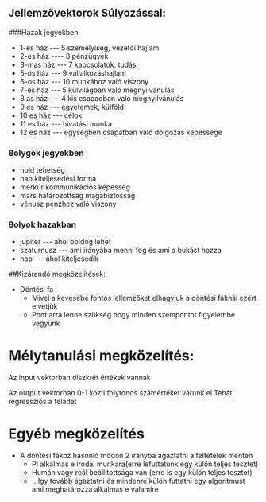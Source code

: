## Jellemzővektorok Súlyozással:

###Házak jegyekben
- 1-es ház --- 5 személyiség, vezetői hajlam
- 2-es ház ---- 8 pénzügyek
- 3-mas ház --- 7 kapcsolatok, tudás
- 5-ös ház --- 9 vállalkozáshajlam
- 6-os ház --- 10 munkához való viszony
- 7-es ház --- 5 külvilágban való megnyilvánulás
- 8 as ház --- 4 kis csapadban való megnyilvánulás
- 9 es ház --- egyetemek, külföld
- 10 es ház --- célok
- 11 es ház --- hivatási munka
- 12 es ház --- egységben csapatban való dolgozás képessége

### Bolygók jegyekben
- hold tehetség
- nap kiteljesedési forma
- merkúr kommunikációs képesség
- mars határozottság magabiztosság
- vénusz pénzhez való viszony

### Bolyok hazakban
- jupiter --- ahol boldog lehet
- szaturnusz --- ami irányába menni fog és ami a bukást hozza
- nap --- ahol kiteljesedik


##Kizárandó megközelítések:
- Döntési fa
  - Mivel a kevésébé fontos jellemzőket elhagyjuk a döntési fáknál ezért elvetjük
  - Pont arra lenne szükség hogy minden szempontot figyelembe vegyünk


# Mélytanulási megközelítés:

Az input vektorban diszkrét értékek vannak

Az output vektorban 0-1 közti folytonos számértéket várunk el 
Tehát regressziós a feladat

# Egyéb megközelítés
- A döntési fákoz hasonló módon 2 irányba ágaztatni a feltételek mentén
  - Pl alkalmas e irodai munkara(erre lefuttatunk egy külön teljes tesztet)
  - Humán vagy reál beállítottsága van (erre is egy külön teljes tesztet)
  - ...Így tovább ágaztatni és mindenre külön futtatni egy algoritmust ami meghatározza alkalmas e valamire